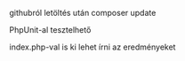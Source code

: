 githubról letöltés után
composer update

PhpUnit-al tesztelhető

index.php-val is ki lehet írni az eredményeket